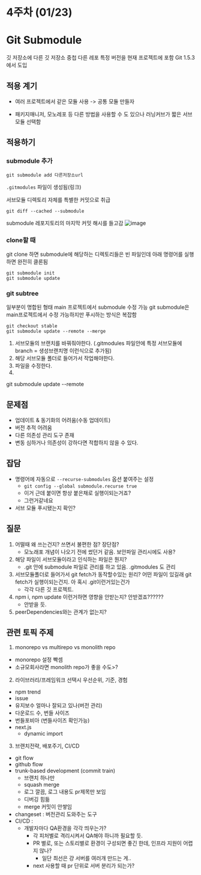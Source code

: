 # 4주차 (01/23)

# Git Submodule

깃 저장소에 다른 깃 저장소 중첩
다른 레포 특정 버전을 현재 프로젝트에 포함
Git 1.5.3에서 도입

## 적용 계기

- 여러 프로젝트에서 같은 모듈 사용 -> 공통 모듈 만들자

- 패키지매니저, 모노레포 등 다른 방법을 사용할 수 도 있으나 러닝커브가 짧은 서브모듈 선택함

## 적용하기

### submodule 추가

```
git submodule add 다른저장소url
```

`.gitmodules` 파일이 생성됨(링크)

서브모듈 디렉토리 자체를 특별한 커밋으로 취급

```
git diff --cached --submodule
```

submodule 레포지토리의 마지막 커밋 해시를 들고감
![image](https://hackmd.io/_uploads/SkGXpGTYT.png)

### clone할 때

git clone 하면 submodule에 해당하는 디렉토리들은 빈 파일인데 아래 명령어를 실행하면 완전히 클론됨

```
git submodule init
git submodule update
```

### git subtree

일부분이 명합된 형태
main 프로젝트에서 submodule 수정 가능
git submodule은 main프로젝트에서 수정 가능하지만 푸시하는 방식은 복잡함

```
git checkout stable
git submodule update --remote --merge
```

1. 서브모듈의 브랜치를 바꿔줘야한다. (.gitmodules 파일안에 특정 서브모듈에 branch = 생성브랜치명 이런식으로 추가됨)
2. 해당 서브모듈 폴더로 들어가서 작업해야한다.
3. 파일을 수정한다.
4.

git submodule update --remote

## 문제점

- 업데이트 & 동기화의 어려움(수동 업데이트)
- 버전 추적 어려움
- 다른 의존성 관리 도구 존재
- 변동 심하거나 의존성이 강하다면 적합하지 않을 수 있다.

## 잡담

- 명령어에 자동으로 `--recurse-submodules` 옵션 붙여주는 설정
  - `git config --global submodule.recurse true`
  - 이거 근데 붙이면 항상 붙은채로 실행이되는거죠?
  - 그런거같네요
- 서브 모듈 푸시됐는지 확인?

## 질문

1. 어떨때 왜 쓰는건지? 쓰면서 불편한 점? 장단점?
   - 모노래포 개념이 나오기 전에 썼던거 같음. 보안파일 관리시에도 사용?
2. 해당 파일이 서브모듈이라고 인식하는 파일은 뭔지?
   - .git 안에 submodule 파일로 관리를 하고 있음. .gitmodules 도 관리
3. 서브모듈폴더로 들어가서 git fetch가 동작할수있는 원리? 어떤 파일이 있길래 git fetch가 실행이되는건지. 아 혹시 .git이런거있는건가
   - 각각 다른 깃 프로젝트.
4. npm i, npm update 이런거하면 영향을 안받는지? 안받겠죠??????
   - 안받을 듯.
5. peerDependencies와는 관계가 없는지?

## 관련 토픽 주제

1. monorepo vs multirepo vs monolith repo

- monorepo 설정 빡셈
- 소규모회사라면 monolith repo가 좋을 수도>?

2. 라이브러리/프레임워크 선택시 우선순위, 기준, 경험

- npm trend
- issue
- 유지보수 얼마나 잘되고 있나(버전 관리)
- 다운로드 수, 번들 사이즈
- 번들포비아 (번들사이즈 확인가능)
- next.js
  - dynamic import

3. 브랜치전략, 배포주기, CI/CD

- git flow
- github flow
- trunk-based development (commit train)
  - 브랜치 하나만
  - squash merge
  - 로그 깔끔, 로그 내용도 pr제목만 보임
  - 디버깅 힘듦
  - merge 커밋이 안쌓임
- changeset : 버전관리 도와주는 도구
- CI/CD :
  - 개발자마다 QA환경을 각각 띄우는가?
    - 각 피처별로 격리시켜서 QA해야 하니까 필요할 듯.
    - PR 별로, 또는 스토리별로 환경이 구성되면 좋긴 한데, 인프라 지원이 어렵지 않나?
      - 일단 최선은 걍 서버를 여러개 만드는 게..
    - next 사용할 때 pr 단위로 서버 분리가 되는가?
